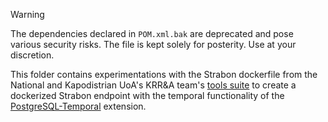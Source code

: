 > [!WARNING]
> The dependencies declared in `POM.xml.bak` are deprecated and pose various security risks.
> The file is kept solely for posterity. Use at your discretion.

This folder contains experimentations with the Strabon dockerfile from the National and Kapodistrian UoA's KRR&A team's [tools suite](https://github.com/gioargyr/docker-krrasuite) to create a dockerized Strabon endpoint with the temporal functionality of the [PostgreSQL-Temporal](http://github.com/jeff-davis/PostgreSQL-Temporal) extension.
